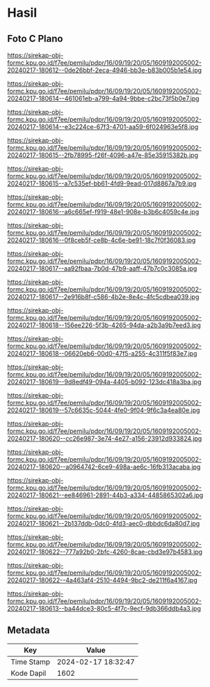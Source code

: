 # Hasil

## Foto C Plano

https://sirekap-obj-formc.kpu.go.id/f7ee/pemilu/pdpr/16/09/19/20/05/1609192005002-20240217-180612--0de26bbf-2eca-4946-bb3e-b83b005b1e54.jpg

https://sirekap-obj-formc.kpu.go.id/f7ee/pemilu/pdpr/16/09/19/20/05/1609192005002-20240217-180614--461061eb-a799-4a94-9bbe-c2bc73f5b0e7.jpg

https://sirekap-obj-formc.kpu.go.id/f7ee/pemilu/pdpr/16/09/19/20/05/1609192005002-20240217-180614--e3c224ce-67f3-4701-aa59-6f024963e5f8.jpg

https://sirekap-obj-formc.kpu.go.id/f7ee/pemilu/pdpr/16/09/19/20/05/1609192005002-20240217-180615--2fb78995-f26f-4096-a47e-85e35915382b.jpg

https://sirekap-obj-formc.kpu.go.id/f7ee/pemilu/pdpr/16/09/19/20/05/1609192005002-20240217-180615--a7c535ef-bb61-4fd9-9ead-017d8867a7b9.jpg

https://sirekap-obj-formc.kpu.go.id/f7ee/pemilu/pdpr/16/09/19/20/05/1609192005002-20240217-180616--a6c665ef-f919-48e1-908e-b3b6c4059c4e.jpg

https://sirekap-obj-formc.kpu.go.id/f7ee/pemilu/pdpr/16/09/19/20/05/1609192005002-20240217-180616--0f8ceb5f-ce8b-4c6e-be91-18c7f0f36083.jpg

https://sirekap-obj-formc.kpu.go.id/f7ee/pemilu/pdpr/16/09/19/20/05/1609192005002-20240217-180617--aa92fbaa-7b0d-47b9-aaff-47b7c0c3085a.jpg

https://sirekap-obj-formc.kpu.go.id/f7ee/pemilu/pdpr/16/09/19/20/05/1609192005002-20240217-180617--2e916b8f-c586-4b2e-8e4c-4fc5cdbea039.jpg

https://sirekap-obj-formc.kpu.go.id/f7ee/pemilu/pdpr/16/09/19/20/05/1609192005002-20240217-180618--156ee226-5f3b-4265-94da-a2b3a9b7eed3.jpg

https://sirekap-obj-formc.kpu.go.id/f7ee/pemilu/pdpr/16/09/19/20/05/1609192005002-20240217-180618--06620eb6-00d0-47f5-a255-4c311f5f83e7.jpg

https://sirekap-obj-formc.kpu.go.id/f7ee/pemilu/pdpr/16/09/19/20/05/1609192005002-20240217-180619--9d8edf49-094a-4405-b092-123dc418a3ba.jpg

https://sirekap-obj-formc.kpu.go.id/f7ee/pemilu/pdpr/16/09/19/20/05/1609192005002-20240217-180619--57c6635c-5044-4fe0-9f04-9f6c3a4ea80e.jpg

https://sirekap-obj-formc.kpu.go.id/f7ee/pemilu/pdpr/16/09/19/20/05/1609192005002-20240217-180620--cc26e987-3e74-4e27-a156-23912d933824.jpg

https://sirekap-obj-formc.kpu.go.id/f7ee/pemilu/pdpr/16/09/19/20/05/1609192005002-20240217-180620--a0964742-6ce9-498a-ae6c-16fb313acaba.jpg

https://sirekap-obj-formc.kpu.go.id/f7ee/pemilu/pdpr/16/09/19/20/05/1609192005002-20240217-180621--ee846961-2891-44b3-a334-4485865302a6.jpg

https://sirekap-obj-formc.kpu.go.id/f7ee/pemilu/pdpr/16/09/19/20/05/1609192005002-20240217-180621--2b137ddb-0dc0-4fd3-aec0-dbbdc6da80d7.jpg

https://sirekap-obj-formc.kpu.go.id/f7ee/pemilu/pdpr/16/09/19/20/05/1609192005002-20240217-180622--777a92b0-2bfc-4260-8cae-cbd3e97b4583.jpg

https://sirekap-obj-formc.kpu.go.id/f7ee/pemilu/pdpr/16/09/19/20/05/1609192005002-20240217-180622--4a463af4-2510-4494-9bc2-de211f6a4167.jpg

https://sirekap-obj-formc.kpu.go.id/f7ee/pemilu/pdpr/16/09/19/20/05/1609192005002-20240217-180613--ba44dce3-80c5-4f7c-9ecf-9db366ddb4a3.jpg


## Metadata

| Key        | Value               |
| ---------- | ------------------- |
| Time Stamp | 2024-02-17 18:32:47 |
| Kode Dapil | 1602                |



